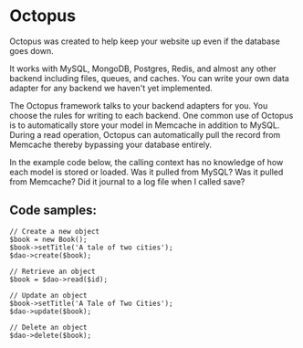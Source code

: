 Octopus
=======
Octopus was created to help keep your website up even if the database goes down.

It works with MySQL, MongoDB, Postgres, Redis, and almost any other backend
including files, queues, and caches. You can write your own data adapter for 
any backend we haven't yet implemented.

The Octopus framework talks to your backend adapters for you. You choose the rules 
for writing to each backend. One common use of Octopus is to automatically store 
your model in Memcache in addition to MySQL. During a read operation, Octopus can 
automatically pull the record from Memcache thereby bypassing your database
entirely.

In the example code below, the calling context has no knowledge of how each
model is stored or loaded. Was it pulled from MySQL? Was it pulled from Memcache?
Did it journal to a log file when I called save? 

Code samples:
-------------
```
// Create a new object
$book = new Book();
$book->setTitle('A tale of two cities');
$dao->create($book);

// Retrieve an object
$book = $dao->read($id);

// Update an object
$book->setTitle('A Tale of Two Cities');
$dao->update($book);

// Delete an object
$dao->delete($book);
```
